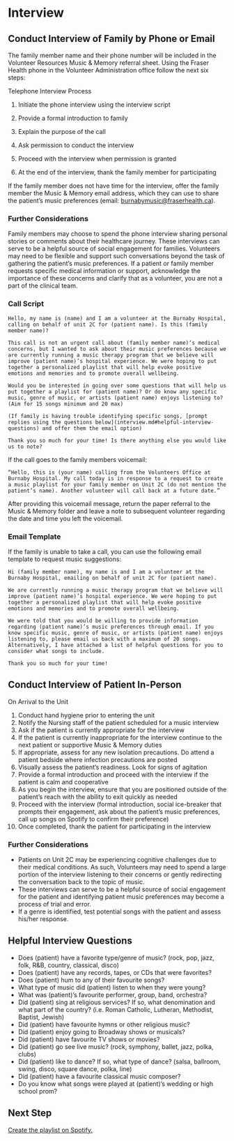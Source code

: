 # Interview
## Conduct Interview of Family by Phone or Email
The family member name and their phone number will be included in the Volunteer Resources Music & Memory referral sheet. Using the Fraser Health phone in the Volunteer Administration office follow the next six steps:

Telephone Interview Process

1.	Initiate the phone interview using the interview script

2.	Provide a formal introduction to family

3.	Explain the purpose of the call

4.	Ask permission to conduct the interview

5.	Proceed with the interview when permission is granted

6.	At the end of the interview, thank the family member for participating

If the family member does not have time for the interview, offer the family member the Music & Memory email address, which they can use to share the patient’s music preferences (email: burnabymusic@fraserhealth.ca).

### Further Considerations

Family members may choose to spend the phone interview sharing personal stories or comments about their healthcare journey. These interviews can serve to be a helpful source of social engagement for families. Volunteers may need to be flexible and support such conversations beyond the task of gathering the patient’s music preferences. If a patient or family member requests specific medical information or support, acknowledge the importance of these concerns and clarify that as a volunteer, you are not a part of the clinical team.

### Call Script
```
Hello, my name is (name) and I am a volunteer at the Burnaby Hospital, calling on behalf of unit 2C for (patient name). Is this (family member name)?

This call is not an urgent call about (family member name)’s medical concerns, but I wanted to ask about their music preferences because we are currently running a music therapy program that we believe will improve (patient name)’s hospital experience. We were hoping to put together a personalized playlist that will help evoke positive emotions and memories and to promote overall wellbeing.

Would you be interested in going over some questions that will help us put together a playlist for (patient name)? Or do know any specific music, genre of music, or artists (patient name) enjoys listening to? (Aim for 15 songs minimum and 20 max)

(If family is having trouble identifying specific songs, [prompt replies using the questions below](interview.md#helpful-interview-questions) and offer them the email option)

Thank you so much for your time! Is there anything else you would like us to note?
```

If the call goes to the family members voicemail:
```
“Hello, this is (your name) calling from the Volunteers Office at Burnaby Hospital. My call today is in response to a request to create a music playlist for your family member on Unit 2C (do not mention the patient’s name). Another volunteer will call back at a future date.”
```
After providing this voicemail message, return the paper referral to the Music & Memory folder and leave a note to subsequent volunteer regarding the date and time you left the voicemail.

### Email Template
If the family is unable to take a call, you can use the following email template to request music suggestions:

```
Hi (family member name), my name is	and I am a volunteer at the Burnaby Hospital, emailing on behalf of unit 2C for (patient name).

We are currently running a music therapy program that we believe will improve (patient name)’s hospital experience. We were hoping to put together a personalized playlist that will help evoke positive emotions and memories and to promote overall wellbeing.

We were told that you would be willing to provide information regarding (patient name)’s music preferences through email. If you know specific music, genre of music, or artists (patient name) enjoys listening to, please email us back with a maximum of 20 songs. Alternatively, I have attached a list of helpful questions for you to consider what songs to include.

Thank you so much for your time!
```


## Conduct Interview of Patient In-Person
On Arrival to the Unit

1. Conduct hand hygiene prior to entering the unit
2. Notify the Nursing staff of the patient scheduled for a music interview
3. Ask if the patient is currently appropriate for the interview
4. If the patient is currently inappropriate for the interview continue to the next patient or supportive Music & Memory duties
5. If appropriate, assess for any new isolation precautions. Do attend a patient bedside where infection precautions are posted
6. Visually assess the patient’s readiness. Look for signs of agitation
7. Provide a formal introduction and proceed with the interview if the patient is calm and cooperative
8. As you begin the interview, ensure that you are positioned outside of the patient’s reach with the ability to exit quickly as needed
9. Proceed with the interview (formal introduction, social ice-breaker that prompts their engagement, ask about the patient’s music preferences, call up songs on Spotify to confirm their preference)
10. Once completed, thank the patient for participating in the interview

### Further Considerations

- Patients on Unit 2C may be experiencing cognitive challenges due to their medical conditions. As such, Volunteers may need to spend a large portion of the interview listening to their concerns or gently redirecting the conversation back to the topic of music.
- These interviews can serve to be a helpful source of social engagement for the patient and identifying patient music preferences may become a process of trial and error.
- If a genre is identified, test potential songs with the patient and assess his/her response.

## Helpful Interview Questions
- Does (patient) have a favorite type/genre of music? (rock, pop, jazz, folk, R&B, country, classical, disco)
- Does (patient) have any records, tapes, or CDs that were favorites?
- Does (patient) hum to any of their favourite songs?
- What type of music did (patient) listen to when they were young?
- What was (patient)’s favourite performer, group, band, orchestra?
- Did (patient) sing at religious services? If so, what denomination and what part of the country? (i.e. Roman Catholic, Lutheran, Methodist, Baptist, Jewish)
- Did (patient) have favourite hymns or other religious music?
- Did (patient) enjoy going to Broadway shows or musicals?
- Did (patient) have favourite TV shows or movies?
- Did (patient) go see live music? (rock, symphony, ballet, jazz, polka, clubs)
- Did (patient) like to dance? If so, what type of dance? (salsa, ballroom, swing, disco, square dance, polka, line)
- Did (patient) have a favourite classical music composer?
- Do you know what songs were played at (patient)’s wedding or high school prom?

## Next Step
[Create the playlist on Spotify.](playlist.md)